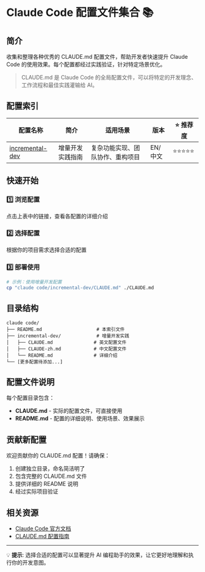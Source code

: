 # Claude Code 配置文件集合 📚

## 简介

收集和整理各种优秀的 CLAUDE.md 配置文件，帮助开发者快速提升 Claude Code 的使用效果。每个配置都经过实践验证，针对特定场景优化。

> CLAUDE.md 是 Claude Code 的全局配置文件，可以将特定的开发理念、工作流程和最佳实践灌输给 AI。

## 配置索引

| 配置名称 | 简介 | 适用场景 | 版本 | ⭐ 推荐度 |
|---------|------|---------|------|----------|
| [incremental-dev](./incremental-dev/) | 增量开发实践指南 | 复杂功能实现、团队协作、重构项目 | EN/中文 | ⭐⭐⭐⭐⭐ |

## 快速开始

### 1️⃣ 浏览配置
点击上表中的链接，查看各配置的详细介绍

### 2️⃣ 选择配置
根据你的项目需求选择合适的配置

### 3️⃣ 部署使用
```bash
# 示例：使用增量开发配置
cp "claude code/incremental-dev/CLAUDE.md" ./CLAUDE.md
```

## 目录结构

```
claude code/
├── README.md                    # 本索引文件
├── incremental-dev/             # 增量开发实践
│   ├── CLAUDE.md               # 英文配置文件
│   ├── CLAUDE-zh.md            # 中文配置文件
│   └── README.md               # 详细介绍
└── [更多配置待添加...]
```

## 配置文件说明

每个配置目录包含：
- **CLAUDE.md** - 实际的配置文件，可直接使用
- **README.md** - 配置的详细说明、使用场景、效果展示

## 贡献新配置

欢迎贡献你的 CLAUDE.md 配置！请确保：
1. 创建独立目录，命名简洁明了
2. 包含完整的 CLAUDE.md 文件
3. 提供详细的 README 说明
4. 经过实际项目验证

## 相关资源

- [Claude Code 官方文档](https://docs.anthropic.com/claude-code)
- [CLAUDE.md 配置指南](https://www.dzombak.com/blog/2025/08/getting-good-results-from-claude-code/)

---

💡 **提示**: 选择合适的配置可以显著提升 AI 编程助手的效果，让它更好地理解和执行你的开发意图。